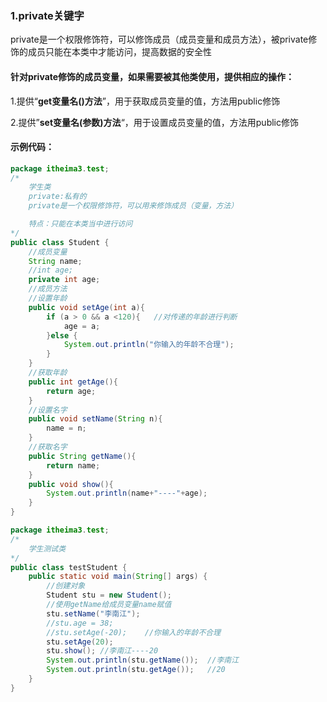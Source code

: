 ### 1.private关键字

​	private是一个权限修饰符，可以修饰成员（成员变量和成员方法），被private修饰的成员只能在本类中才能访问，提高数据的安全性

#### 针对private修饰的成员变量，如果需要被其他类使用，提供相应的操作：

​		1.提供“**get变量名()方法**”，用于获取成员变量的值，方法用public修饰

​		2.提供”**set变量名(参数)方法**“，用于设置成员变量的值，方法用public修饰

#### 示例代码：

```java
package itheima3.test;
/*
    学生类
    private:私有的
    private是一个权限修饰符，可以用来修饰成员（变量，方法）

    特点：只能在本类当中进行访问
*/
public class Student {
    //成员变量
    String name;
    //int age;
    private int age;
    //成员方法
    //设置年龄
    public void setAge(int a){
        if (a > 0 && a <120){	//对传递的年龄进行判断
            age = a;
        }else {
            System.out.println("你输入的年龄不合理");
        }
    }
    //获取年龄
    public int getAge(){
        return age;
    }
    //设置名字
    public void setName(String n){
        name = n;
    }
    //获取名字
    public String getName(){
        return name;
    }
    public void show(){
        System.out.println(name+"----"+age);
    }
}
```

```java
package itheima3.test;
/*
    学生测试类
*/
public class testStudent {
    public static void main(String[] args) {
        //创建对象
        Student stu = new Student();
        //使用getName给成员变量name赋值
        stu.setName("李南江");
        //stu.age = 38;
        //stu.setAge(-20);    //你输入的年龄不合理
        stu.setAge(20);
        stu.show(); //李南江----20
        System.out.println(stu.getName());  //李南江
        System.out.println(stu.getAge());   //20
    }
}
```